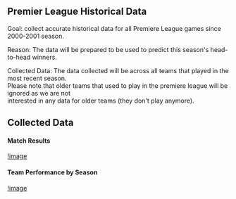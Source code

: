 ## Premier League Historical Data

Goal: collect accurate historical data for all Premiere League games since 2000-2001 season.<br>

Reason: The data will be prepared to be used to predict this season's head-to-head winners.<br>

Collected Data: The data collected will be across all teams that played in the most recent season.<br>
Please note that older teams that used to play in the premiere league will be ignored as we are not<br>
interested in any data for older teams (they don't play anymore).

## Collected Data

#### Match Results

[!image](https://github.com/walidrafeii/PremiereLeagueData/blob/main/static/match_results_example.png)

#### Team Performance by Season

[!image](https://github.com/walidrafeii/PremiereLeagueData/blob/main/static/team_perf_by_season_example.png)
